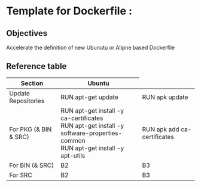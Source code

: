 # Template for Dockerfile :

Objectives
-
Accelerate the definition of new Ubunutu or Alipne based Dockerfile

Reference table
-

<table>
    <thead>
        <tr>
            <th>Section</th>
            <th>Ubuntu</th>
            <thAlpine</th>
        </tr>
    </thead>
    <tbody>
        <tr>
            <td>Update Repositories</td>
            <td>RUN apt-get update</td>
            <td>RUN apk update</td>
        </tr>
        <tr>
            <td>For PKG (& BIN & SRC)</td>
            <td>RUN apt-get install -y ca-certificates</br>RUN apt-get install -y software-properties-common</br>RUN apt-get install -y apt-utils</td>
            <td>RUN apk add ca-certificates</td>
        </tr>
        <tr>
            <td>For BIN (& SRC)</td>
            <td>B2</td>
            <td>B3</td>
        </tr>      
         <tr>
            <td>For SRC</td>
            <td>B2</td>
            <td>B3</td>
        </tr>
    </tbody>
</table>
